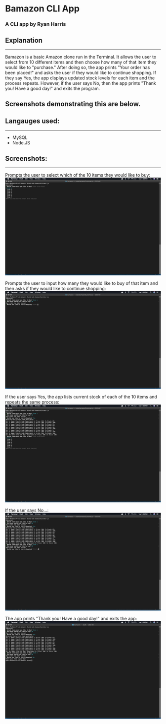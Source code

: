 # Bamazon CLI App
### A CLI app by Ryan Harris

## Explanation
---
Bamazon is a basic Amazon clone run in the Terminal. It allows the user to select from 10 different items and then choose how many of that item they would like to "purchase." After doing so, the app prints "Your order has been placed!" and asks the user if they would like to continue shopping. If they say Yes, the app displays updated stock levels for each item and the process repeats. However, if the user says No, then the app prints "Thank you! Have a good day!" and exits the program.

Screenshots demonstrating this are below.
---
## Langauges used:
---
- MySQL
- Node.JS

## Screenshots:
---
Prompts the user to select which of the 10 items they would like to buy:
![Image 1](Images/1.png)

Prompts the user to input how many they would like to buy of that item and then asks if they would like to continue shopping:
![Image 2](Images/2.png)

If the user says Yes, the app lists current stock of each of the 10 items and repeats the same process:
![Image 3](Images/3.png)

If the user says No...:
![Image 5](Images/5.png)

The app prints "Thank you! Have a good day!" and exits the app:
![Image 6](Images/6.png)
